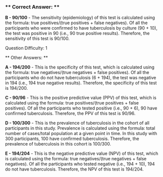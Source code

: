 ### ** Correct Answer: **

**B - 90/100** - The sensitivity (epidemiology) of this test is calculated using the formula: true positives/(true positives + false negatives). Of all the participants who were confirmed to have tuberculosis by culture (90 + 10), the test was positive in 90 (i.e., 90 true positive results). Therefore, the sensitivity of this test is 90/100.

Question Difficulty: 1

** Other Answers: **

**A - 194/200** - This is the specificity of this test, which is calculated using the formula: true negatives/(true negatives + false positives). Of all the participants who do not have tuberculosis (6 + 194), the test was negative in 194 (i.e., 194 true negative results). Therefore, the specificity of this test is 194/200.

**C - 90/96** - This is the positive predictive value (PPV) of this test, which is calculated using the formula: true positives/(true positives + false positives). Of all the participants who tested positive (i.e., 90 + 6), 90 have confirmed tuberculosis. Therefore, the PPV of this test is 90/96.

**D - 100/300** - This is the prevalence of tuberculosis in the cohort of all participants in this study. Prevalence is calculated using the formula: total number of cases/total population at a given point in time. In this study with 300 participants, 100 have confirmed tuberculosis. Therefore, the prevalence of tuberculosis in this cohort is 100/300.

**E - 194/204** - This is the negative predictive value (NPV) of this test, which is calculated using the formula: true negatives/(true negatives + false negatives). Of all the participants who tested negative (i.e., 194 + 10), 194 do not have tuberculosis. Therefore, the NPV of this test is 194/204.


